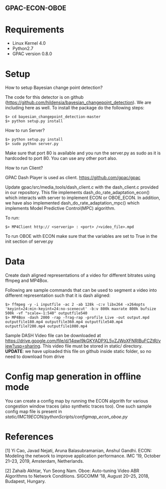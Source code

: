 ## GPAC-ECON-OBOE

# Requirements
- Linux Kernel 4.0
- Python2.7
- GPAC version 0.8.0

# Setup
How to setup Bayesian change point detection?

The code for this detector is on
github (https://github.com/hildensia/bayesian_changepoint_detection). We are including
here as well. To install the package do the following steps:

	$> cd bayesian_changepoint_detection-master
	$> python setup.py install 

How to run Server?

	$> python setup.py install
	$> sudo python server.py 

Make sure that port 80 is available and you run the server.py as sudo as it is hardcoded to port 80. You can use any other port also.

How to run Client?

GPAC Dash Player is used as client. https://github.com/gpac/gpac

Update gpac/src/media_tools/dash_client.c with the dash_client.c provided in our repository. This file implements dash_do_rate_adaptation_econ() which interacts with server to implement ECON or OBOE_ECON. In addition, we have also implemented dash_do_rate_adaptation_mpc() which implements Model Predictive Control(MPC) algorithm.

To run: 

	$> MP4Client http:// <serverip> : <port> /<video_file>.mpd
  

To run OBOE with ECON make sure that the variables are set to True in the init section of server.py

# Data

Create dash aligned representations of a video for different bitrates using ffmpeg and MP4Box.

Following are sample commands that can be used to segment a video into different representation such that it is dash aligned:

	$> ffmpeg -y -i inputfile -ac 2 -ab 128k -c:v libx264 -x264opts 'keyint=24:min-keyint=24:no-scenecut' -b:v 800k maxrate 800k bufsize 500k -vf "scale=-1:540" outputfile540
	$> MP4Box -dash 2000 -rap -frag-rap -profile Live -out output.mpd outputfile180.mp4 outputfile360.mp4 outputfile540.mp4 outputfile7200.mp4 outputfile1080.mp4
	

Sample DASH Video file can be downloaded at https://drive.google.com/file/d/14qwl9kGKYADPXL5vZJWoXFNRIBuFCZtR/view?usp=sharing. This video file must be stored in static/ directory. **UPDATE**: we have uploaded this file on github inside static folder, so no need to download from drive

# Config map generation in offline mode

You can create a config map by running the ECON algorith for various congestion window traces (also synthetic traces too). One such sample config map file is present in *static/IMC19ECON/pythonScripts/configmap_econ_oboe.py*

# References

[1] Yi Cao, Javad Nejati, Aruna Balasubramanian, Anshul Gandhi. ECON: Modeling the network to improve application performance. IMC ’19, October 21–23, 2019, Amsterdam, Netherlands.

[2] Zahaib Akhtar, Yun Seong Nam. Oboe: Auto-tuning Video ABR Algorithms to Network Conditions. SIGCOMM ’18, August 20–25, 2018, Budapest, Hungary.
